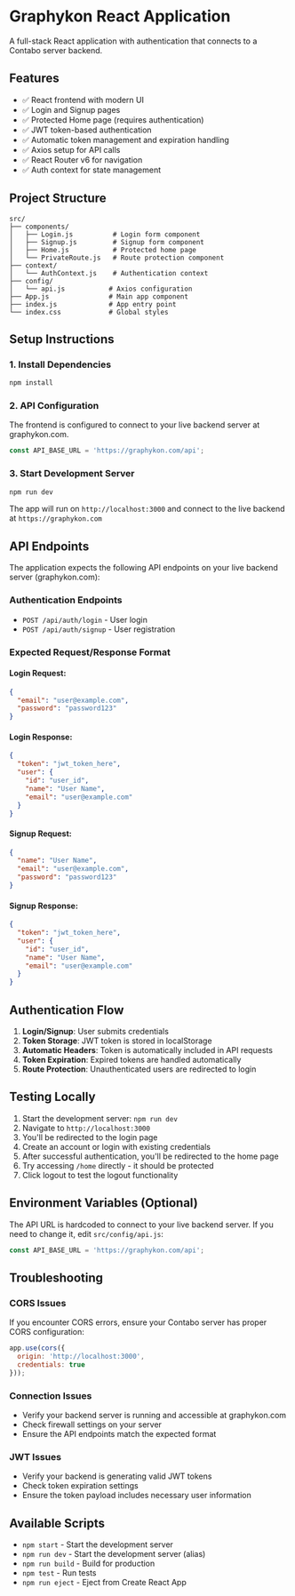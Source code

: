 # Graphykon React Application

A full-stack React application with authentication that connects to a Contabo server backend.

## Features

- ✅ React frontend with modern UI
- ✅ Login and Signup pages
- ✅ Protected Home page (requires authentication)
- ✅ JWT token-based authentication
- ✅ Automatic token management and expiration handling
- ✅ Axios setup for API calls
- ✅ React Router v6 for navigation
- ✅ Auth context for state management

## Project Structure

```
src/
├── components/
│   ├── Login.js          # Login form component
│   ├── Signup.js         # Signup form component
│   ├── Home.js           # Protected home page
│   └── PrivateRoute.js   # Route protection component
├── context/
│   └── AuthContext.js    # Authentication context
├── config/
│   └── api.js           # Axios configuration
├── App.js               # Main app component
├── index.js             # App entry point
└── index.css            # Global styles
```

## Setup Instructions

### 1. Install Dependencies

```bash
npm install
```

### 2. API Configuration

The frontend is configured to connect to your live backend server at graphykon.com.

```javascript
const API_BASE_URL = 'https://graphykon.com/api';
```

### 3. Start Development Server

```bash
npm run dev
```

The app will run on `http://localhost:3000` and connect to the live backend at `https://graphykon.com`

## API Endpoints

The application expects the following API endpoints on your live backend server (graphykon.com):

### Authentication Endpoints

- `POST /api/auth/login` - User login
- `POST /api/auth/signup` - User registration

### Expected Request/Response Format

#### Login Request:
```json
{
  "email": "user@example.com",
  "password": "password123"
}
```

#### Login Response:
```json
{
  "token": "jwt_token_here",
  "user": {
    "id": "user_id",
    "name": "User Name",
    "email": "user@example.com"
  }
}
```

#### Signup Request:
```json
{
  "name": "User Name",
  "email": "user@example.com",
  "password": "password123"
}
```

#### Signup Response:
```json
{
  "token": "jwt_token_here",
  "user": {
    "id": "user_id",
    "name": "User Name",
    "email": "user@example.com"
  }
}
```

## Authentication Flow

1. **Login/Signup**: User submits credentials
2. **Token Storage**: JWT token is stored in localStorage
3. **Automatic Headers**: Token is automatically included in API requests
4. **Token Expiration**: Expired tokens are handled automatically
5. **Route Protection**: Unauthenticated users are redirected to login

## Testing Locally

1. Start the development server: `npm run dev`
2. Navigate to `http://localhost:3000`
3. You'll be redirected to the login page
4. Create an account or login with existing credentials
5. After successful authentication, you'll be redirected to the home page
6. Try accessing `/home` directly - it should be protected
7. Click logout to test the logout functionality

## Environment Variables (Optional)

The API URL is hardcoded to connect to your live backend server. If you need to change it, edit `src/config/api.js`:

```javascript
const API_BASE_URL = 'https://graphykon.com/api';
```

## Troubleshooting

### CORS Issues
If you encounter CORS errors, ensure your Contabo server has proper CORS configuration:

```javascript
app.use(cors({
  origin: 'http://localhost:3000',
  credentials: true
}));
```

### Connection Issues
- Verify your backend server is running and accessible at graphykon.com
- Check firewall settings on your server
- Ensure the API endpoints match the expected format

### JWT Issues
- Verify your backend is generating valid JWT tokens
- Check token expiration settings
- Ensure the token payload includes necessary user information

## Available Scripts

- `npm start` - Start the development server
- `npm run dev` - Start the development server (alias)
- `npm run build` - Build for production
- `npm test` - Run tests
- `npm run eject` - Eject from Create React App 